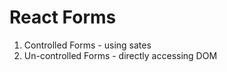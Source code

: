 # React Forms 

1. Controlled Forms - using sates 
2. Un-controlled Forms - directly accessing DOM 




